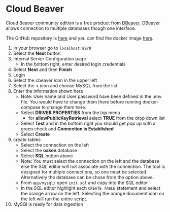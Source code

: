 # Cloud Beaver

Cloud Beaver community edition is a free product from [DBeaver](https://dbeaver.com/download/cloudbeaver/). DBeaver allows connection to multiple databases though one interface.

The GitHub repository is [here](https://github.com/dbeaver/cloudbeaver) and you can find the docker image [here](https://hub.docker.com/r/dbeaver/cloudbeaver).

1. In your browser go to `localhost:8978`
1. Select the **Next** button
1. Internal Server Configuration page
    - In the bottom right, enter desired login credentials
1. Select **Next** and then **Finish**
1. Login
1. Select the cbeaver icon in the upper left
1. Select the **+** icon and choose MySQL from the list
1. Enter the information shown here
    - Note: User name and User password have been defined in the .env file. You would have to change them there before running docker-compose to change them here.
    - Select **DRIVER PROPERTIES** from the top menu
        - for **allowPublicKeyRetrieval** select **TRUE** from the drop down list
    - Select **Test** and in the bottom right you should get pop up with a green check and **Connection is Established**
    - Select **Create**
1. create tables
    - Select the connection on the left
    - Select the **oaken** database
    - Select **SQL** button above.
    - Note: You must select the connection on the left and the database else the SQL editor will not associate with the connection. The tool is designed for multiple connections, so one must be selected. Alternatively the database can be chose from the option above.
    - From `app/mysql/` open `init.sql` and copy into the SQL editor
    - In the SQL editor highlight each `CREATE TABLE` statement and select the orange arrow on the left. Selecting the orange document icon on the left will run the entire script.
1. MySQl is ready for data ingestion
